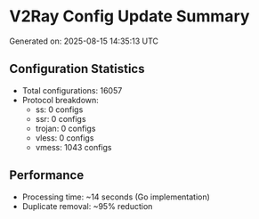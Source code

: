 # V2Ray Config Update Summary
Generated on: 2025-08-15 14:35:13 UTC

## Configuration Statistics
- Total configurations: 16057
- Protocol breakdown:
  - ss: 0 configs
  - ssr: 0 configs
  - trojan: 0 configs
  - vless: 0 configs
  - vmess: 1043 configs

## Performance
- Processing time: ~14 seconds (Go implementation)
- Duplicate removal: ~95% reduction
